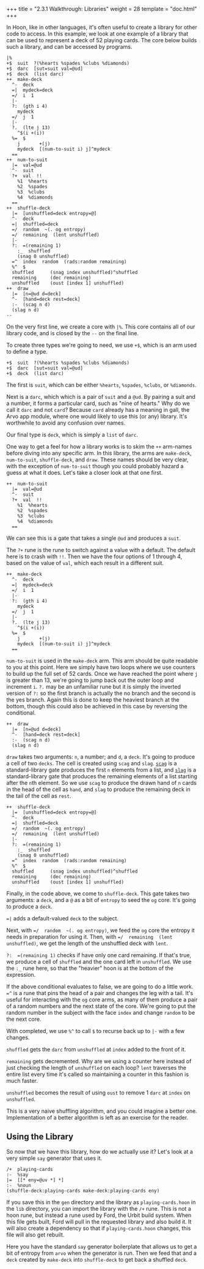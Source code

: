 +++
title = "2.3.1 Walkthrough: Libraries"
weight = 28
template = "doc.html"
+++

In Hoon, like in other languages, it's often useful to create a library for other code to access. In this example, we look at one example of a library that can be used to represent a deck of 52 playing cards. The core below builds such a library, and can be accessed by programs.

```
|%
+$  suit  ?(%hearts %spades %clubs %diamonds)
+$  darc  [sut=suit val=@ud]
+$  deck  (list darc)
++  make-deck
  ^-  deck
  =|  mydeck=deck
  =/  i  1
  |-
  ?:  (gth i 4)
    mydeck
  =/  j  1
  |-
  ?.  (lte j 13)
    ^$(i +(i))
  %=  $
    j       +(j)
    mydeck  [(num-to-suit i) j]^mydeck
  ==
++  num-to-suit
  |=  val=@ud
  ^-  suit
  ?+  val  !!
    %1  %hearts
    %2  %spades
    %3  %clubs
    %4  %diamonds
  ==
++  shuffle-deck
  |=  [unshuffled=deck entropy=@]
  ^-  deck
  =|  shuffled=deck
  =/  random  ~(. og entropy)
  =/  remaining  (lent unshuffled)
  |-
  ?:  =(remaining 1)
    :_  shuffled
    (snag 0 unshuffled)
  =^  index  random  (rads:random remaining)
  %^  $
  shuffled      (snag index unshuffled)^shuffled
  remaining     (dec remaining)
  unshuffled    (oust [index 1] unshuffled)
++  draw
  |=  [n=@ud d=deck]
  ^-  [hand=deck rest=deck]
  :-  (scag n d)
  (slag n d)
--
```

On the very first line, we create a core with `|%`. This core contains all of our library code, and is closed by the `--` on the final line.

To create three types we're going to need, we use `+$`, which is an arm used to define a type.


```
+$  suit  ?(%hearts %spades %clubs %diamonds)
+$  darc  [sut=suit val=@ud]
+$  deck  (list darc)
```

The first is `suit`, which can be either `%hearts`, `%spades`, `%clubs`, or `%diamonds`.

Next is a `darc`, which which is a pair of `suit` and a `@ud`. By pairing a suit and a number, it forms a particular card, such as "nine of hearts." Why do we call it `darc` and not `card`?  Because `card` already has a meaning in gall, the Arvo app module, where one would likely to use this (or any) library. It's worthwhile to avoid any confusion over names.

Our final type is `deck`, which is simply a `list` of `darc`.

One way to get a feel for how a library works is to skim the `++` arm-names before diving into any specific arm. In this library, the arms are `make-deck`, `num-to-suit`, `shuffle-deck`, and `draw`. These names should be very clear, with the exception of `num-to-suit` though you could probably hazard a guess at what it does. Let's take a closer look at that one first.

```
++  num-to-suit
  |=  val=@ud
  ^-  suit
  ?+  val  !!
    %1  %hearts
    %2  %spades
    %3  %clubs
    %4  %diamonds
  ==
```

We can see this is a gate that takes a single `@ud` and produces a `suit`.

The `?+` rune is the rune to switch against a value with a default.  The default here is to crash with `!!`. Then we have the four options of 1 through 4, based on the value of `val`, which each result in a different suit.

```
++  make-deck
  ^-  deck
  =|  mydeck=deck
  =/  i  1
  |-
  ?:  (gth i 4)
    mydeck
  =/  j  1
  |-
  ?.  (lte j 13)
    ^$(i +(i))
  %=  $
    j       +(j)
    mydeck  [(num-to-suit i) j]^mydeck
  ==
```

`num-to-suit` is used in the `make-deck` arm. This arm should be quite readable to you at this point. Here we simply have two loops where we use counters to build up the full set of 52 cards. Once we have reached the point where `j` is greater than 13, we're going to jump back out the outer loop and increment `i`. `?.` may be an unfamiliar rune but it is simply the inverted version of `?:` so the first branch is actually the no branch and the second is the yes branch. Again this is done to keep the heaviest branch at the bottom, though this could also be achieved in this case by reversing the conditional.


```
++  draw
  |=  [n=@ud d=deck]
  ^-  [hand=deck rest=deck]
  :-  (scag n d)
  (slag n d)
```

`draw` takes two arguments: `n`, a number; and `d`, a `deck`. It's going to produce a cell of two `decks`. The cell is created using `scag` and `slag`. [`scag`](https://urbit.org/docs/reference/library/2b/#scag) is a standard-library gate produces the first `n` elements from a list, and [`slag`](https://urbit.org/docs/reference/library/2b/#slag) is a standard-library gate that produces the remaining elements of a list starting after the `n`th element. So we use `scag` to produce the drawn hand of `n` cards in the head of the cell as `hand`, and `slag` to produce the remaining deck in the tail of the cell as `rest`.

```
++  shuffle-deck
  |=  [unshuffled=deck entropy=@]
  ^-  deck
  =|  shuffled=deck
  =/  random  ~(. og entropy)
  =/  remaining  (lent unshuffled)
  |-
  ?:  =(remaining 1)
    :_  shuffled
    (snag 0 unshuffled)
  =^  index  random  (rads:random remaining)
  %^  $
  shuffled      (snag index unshuffled)^shuffled
  remaining     (dec remaining)
  unshuffled    (oust [index 1] unshuffled)
```

Finally, in the code above, we come to `shuffle-deck`. This gate takes two arguments: a `deck`, and a `@` as a bit of `entropy` to seed the `og` core. It's going to produce a `deck`.

`=|` adds a default-valued `deck` to the subject.

Next, with `=/  random  ~(. og entropy)`, we feed the `og` core the entropy it needs in preparation for using it. Then, with `=/  remaining  (lent unshuffled)`, we get the length of the unshuffled deck with `lent`.

`?:  =(remaining 1)` checks if have only one card remaining. If that's true, we produce a cell of `shuffled` and the one card left in `unshuffled`. We use the `:_` rune here, so that the "heavier" hoon is at the bottom of the expression.

If the above conditional evaluates to false, we are going to do a little work.  `=^` is a rune that pins the head of a pair and changes the leg with a tail. It's useful for interacting with the `og` core arms, as many of them produce a pair of a random numbers and the next state of the core. We're going to put the random number in the subject with the face `index` and change `random` to be the next core.

With completed, we use `%^` to call `$` to recurse back up to `|-` with a few changes.

`shuffled` gets the `darc` from `unshuffled` at `index` added to the front of it.

`remaining` gets decremented. Why are we using a counter here instead of just checking the length of `unshuffled` on each loop? `lent` traverses the entire list every time it's called so maintaining a counter in this fashion is much faster.

`unshuffled` becomes the result of using `oust` to remove 1 `darc` at `index` on `unshuffled`.

This is a very naive shuffling algorithm, and you could imagine a better one. Implementation of a better algorithm is left as an exercise for the reader.

## Using the Library

So now that we have this library, how do we actually use it? Let's look at a very simple `say` generator that uses it.

```
/+  playing-cards
:-  %say
|=  [[* eny=@uv *] *]
:-  %noun
(shuffle-deck:playing-cards make-deck:playing-cards eny)
```

If you save this in the `gen` directory and the library as `playing-cards.hoon` in the `lib` directory, you can import the library with the `/+` rune. This is not a hoon rune, but instead a rune used by Ford, the Urbit build system. When this file gets built, Ford will pull in the requested library and also build it. It will also create a dependency so that if `playing-cards.hoon` changes, this file will also get rebuilt.

Here you have the standard `say` generator boilerplate that allows us to get a bit of entropy from `arvo` when the generator is run. Then we feed that and a `deck` created by `make-deck` into `shuffle-deck` to get back a shuffled `deck`.
